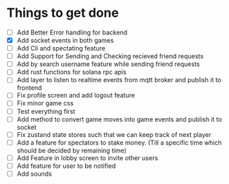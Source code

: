 # Things to get done

- [ ] Add Better Error handling for backend
- [x] Add socket events in both games
- [ ] Add Cli and spectating feature
- [ ] Add Support for Sending and Checking recieved friend requests
- [ ] Add by search username feature while sending friend requests
- [ ] Add rust functions for solana rpc apis
- [ ] Add layer to listen to realtime events from mqtt broker and publish it to frontend
- [ ] Fix profile screen and add logout feature
- [ ] Fix minor game css 
- [ ] Test everything first
- [ ] Add method to convert game moves into game events and publish it to socket
- [ ] Fix zustand state stores such that we can keep track of next player
- [ ] Add a feature for spectators to stake money. (Till a specific time which should be decided by remaining time)
- [ ] Add Feature in lobby screen to invite other users
- [ ] Add feature for user to be notified
- [ ] Add sounds